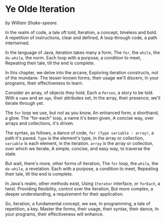 # Ye Olde Iteration

_by William Shake-speare._

 In the realm of code, a tale oft told,
Iteration, a concept, timeless and bold.
A repetition of instructions, clear and defined,
A loop through code, a path intertwined.

In the language of Java, iteration takes many a form,
The `for`, the `while`, the `do-while`, the norm.
Each loop with a purpose, a condition to meet,
Repeating their tale, till the end is complete.

In this chapter, we delve into the arcane,
Exploring iteration constructs, not of the mundane.
The lesser-known forms, their usage we'll discern,
In your programs, their effectiveness to learn.

Consider an array, of objects they hold,
Each a `Person`, a story to be told.
With a `name` and an `age`, their attributes set,
In the array, their presence, we'll iterate through yet.

The `for` loop we use, but not as you know,
An enhanced form, a shorthand, a glow.
The "for-each" loop, a name it's been given,
A concise way, over arrays and collections, it's driven.

The syntax, as follows, a dance of code,
`for (Type variable : array)`, a path it's paved.
`Type` is the element's type, in the array or collection,
`variable` is each element, in the iteration.
`array` is the array or collection, over which we iterate,
A simple, concise, and easy way, to traverse the state.

But wait, there's more, other forms of iteration,
The `for` loop, the `while`, the `do-while`, a revelation.
Each with a purpose, a condition to meet,
Repeating their tale, till the end is complete.

In Java's realm, other methods exist,
Using `Iterator` interface, or `forEach`, a twist.
Providing flexibility, control over the iteration,
But more complex, a deeper understanding, a requirement for their application.

So, iteration, a fundamental concept, we see,
In programming, a tale of repetition, a key.
Master the forms, their usage, their syntax, their dance,
In your programs, their effectiveness will enhance.